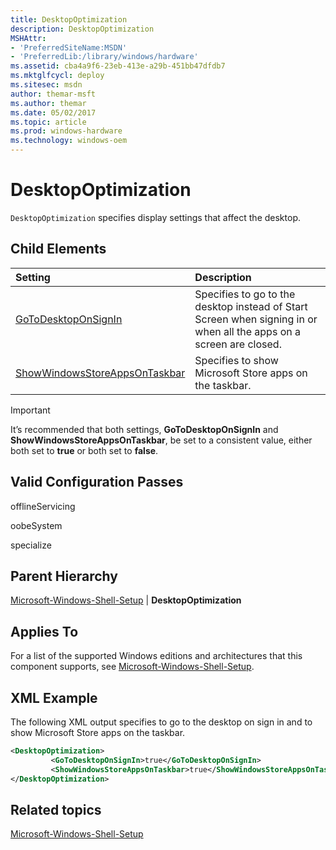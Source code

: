 ```yaml
---
title: DesktopOptimization
description: DesktopOptimization
MSHAttr:
- 'PreferredSiteName:MSDN'
- 'PreferredLib:/library/windows/hardware'
ms.assetid: cba4a9f6-23eb-413e-a29b-451bb47dfdb7
ms.mktglfcycl: deploy
ms.sitesec: msdn
author: themar-msft
ms.author: themar
ms.date: 05/02/2017
ms.topic: article
ms.prod: windows-hardware
ms.technology: windows-oem
---
```

# DesktopOptimization

`DesktopOptimization` specifies display settings that affect the desktop.

## Child Elements

| Setting                 | Description                                                                           |
|:------------------------|:--------------------------------------------------------------------------------------|
| [GoToDesktopOnSignIn](microsoft-windows-shell-setup-desktopoptimization-gotodesktoponsignin.md) | Specifies to go to the desktop instead of Start Screen when signing in or when all the apps on a screen are closed. |
| [ShowWindowsStoreAppsOnTaskbar](microsoft-windows-shell-setup-desktopoptimization-showwindowsstoreappsontaskbar.md) | Specifies to show Microsoft Store apps on the taskbar. |

> [!Important]
> It’s recommended that both settings, **GoToDesktopOnSignIn** and **ShowWindowsStoreAppsOnTaskbar**, be set to a consistent value, either both set to **true** or both set to **false**.

## Valid Configuration Passes

offlineServicing

oobeSystem

specialize

## Parent Hierarchy

[Microsoft-Windows-Shell-Setup](microsoft-windows-shell-setup.md) | **DesktopOptimization**

## Applies To

For a list of the supported Windows editions and architectures that this component supports, see [Microsoft-Windows-Shell-Setup](microsoft-windows-shell-setup.md).

## XML Example

The following XML output specifies to go to the desktop on sign in and to show Microsoft Store apps on the taskbar.

```XML
<DesktopOptimization>
         <GoToDesktopOnSignIn>true</GoToDesktopOnSignIn>
         <ShowWindowsStoreAppsOnTaskbar>true</ShowWindowsStoreAppsOnTaskbar>
</DesktopOptimization>
```

## Related topics

[Microsoft-Windows-Shell-Setup](microsoft-windows-shell-setup.md)
